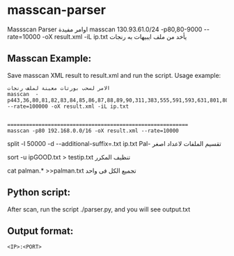 # masscan-parser
Massscan Parser
اوامر مفيدة
masscan 130.93.61.0/24 -p80,80-9000 --rate=10000 -oX result.xml -iL ip.txt      يأخد من ملف ايبيهات به رنجات
## Masscan Example:
Save masscan XML result to result.xml and run the script.
Usage example: 
```
الامر لسحب بورتات معينة لملف رنجات
masscan  -p443,36,80,81,82,83,84,85,86,87,88,89,90,311,383,555,591,593,631,801,808,818,901,972,1158,1220,1414,1533,1741,1830,1942,2231,2301,2381,2578,2809,2980,3029,3037,3057,3128,3443,3702,4000,4343,4848,5000,5117,5250,5450,5600,5814,6080,6173,6988,7000,7001,7005,7071,7144,7145,7510,7770,7777,7778,7779,8000,8001,8008,8014,8015,8020,8028,8040,8080,8081,8082,8085,8088,8090,8118,8123,8180,8181,8182,8222,8243,8280,8300,8333,8344,8400,8443,8500,8509,8787,8800,8888,8899,8983,9000,9002,9060,9080,9090,9091,9111,9290,9443,9447,9710,9788,9999,10000,11371,12601,13014,15489,19980,29991,33300,34412,34443,34444,40007,41080,44449,50000,50002,51423,53331,55252,55555,56712,49153 --rate=100000 -oX result.xml -iL ip.txt


==========================================================
masscan -p80 192.168.0.0/16 -oX result.xml --rate=10000
```


split -l 50000 -d --additional-suffix=.txt ip.txt Pal- تقسيم الملفات لاعداد اصغر

sort -u ipGOOD.txt > testip.txt تنظيف المكرر

cat palman.* >>palman.txt تجميع الكل فى واحد



## Python script:
After scan, run the script ./parser.py, and you will see output.txt

## Output format: 
`<IP>:<PORT>`
